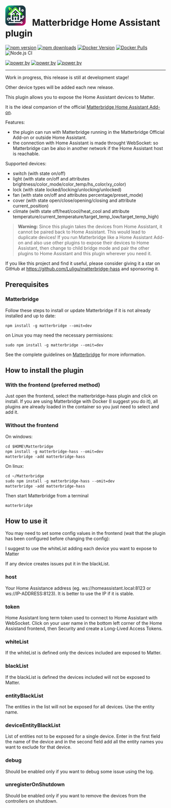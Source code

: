 # <img src="https://github.com/Luligu/matterbridge/blob/main/frontend/public/matterbridge%2064x64.png" alt="Matterbridge Logo" width="64px" height="64px">&nbsp;&nbsp;&nbsp;Matterbridge Home Assistant plugin

[![npm version](https://img.shields.io/npm/v/matterbridge-hass.svg)](https://www.npmjs.com/package/matterbridge-hass)
[![npm downloads](https://img.shields.io/npm/dt/matterbridge-hass.svg)](https://www.npmjs.com/package/matterbridge-hass)
[![Docker Version](https://img.shields.io/docker/v/luligu/matterbridge?label=docker%20version&sort=semver)](https://hub.docker.com/r/luligu/matterbridge)
[![Docker Pulls](https://img.shields.io/docker/pulls/luligu/matterbridge.svg)](https://hub.docker.com/r/luligu/matterbridge)
![Node.js CI](https://github.com/Luligu/matterbridge-hass/actions/workflows/build-matterbridge-plugin.yml/badge.svg)

[![power by](https://img.shields.io/badge/powered%20by-matterbridge-blue)](https://www.npmjs.com/package/matterbridge)
[![power by](https://img.shields.io/badge/powered%20by-node--ansi--logger-blue)](https://www.npmjs.com/package/node-ansi-logger)
[![power by](https://img.shields.io/badge/powered%20by-node--persist--manager-blue)](https://www.npmjs.com/package/node-persist-manager)

---

Work in progress, this release is still at development stage!

Other device types will be added each new release.

This plugin allows you to expose the Home Assistant devices to Matter.

It is the ideal companion of the official [Matterbridge Home Assistant Add-on](https://github.com/Luligu/matterbridge-home-assistant-addon/blob/main/README.md).

Features:

- the plugin can run with Matterbridge running in the Matterbridge Official Add-on or outside Home Assistant.
- the connection with Home Assistant is made throught WebSocket: so Matterbridge can be also in another network if the Home Assistant host is reachable.

Supported devices:

- switch (with state on/off)
- light (with state on/off and attributes brightness/color_mode/color_temp/hs_color/xy_color)
- lock (with state locked/locking/unlocking/unlocked)
- fan (with state on/off and attributes percentage/preset_mode)
- cover (with state open/close/opening/closing and attribute current_position)
- climate (with state off/heat/cool/heat_cool and attribute temperature/current_temperature/target_temp_low/target_temp_high)

> **Warning:** Since this plugin takes the devices from Home Assistant, it cannot be paired back to Home Assistant. This would lead to duplicate devices! If you run Matterbridge like a Home Assistant Add-on and also use other plugins to expose their devices to Home Assistant, then change to child bridge mode and pair the other plugins to Home Assistant and this plugin wherever you need it.

If you like this project and find it useful, please consider giving it a star on GitHub at https://github.com/Luligu/matterbridge-hass and sponsoring it.

## Prerequisites

### Matterbridge

Follow these steps to install or update Matterbridge if it is not already installed and up to date:

```
npm install -g matterbridge --omit=dev
```

on Linux you may need the necessary permissions:

```
sudo npm install -g matterbridge --omit=dev
```

See the complete guidelines on [Matterbridge](https://github.com/Luligu/matterbridge/blob/main/README.md) for more information.

## How to install the plugin

### With the frontend (preferred method)

Just open the frontend, select the matterbridge-hass plugin and click on install. If you are using Matterbridge with Docker (I suggest you do it), all plugins are already loaded in the container so you just need to select and add it.

### Without the frontend

On windows:

```
cd $HOME\Matterbridge
npm install -g matterbridge-hass --omit=dev
matterbridge -add matterbridge-hass
```

On linux:

```
cd ~/Matterbridge
sudo npm install -g matterbridge-hass --omit=dev
matterbridge -add matterbridge-hass
```

Then start Matterbridge from a terminal

```
matterbridge
```

## How to use it

You may need to set some config values in the frontend (wait that the plugin has been configured before changing the config):

I suggest to use the whiteList adding each device you want to expose to Matter

If any device creates issues put it in the blackList.

### host

Your Home Assistance address (eg. ws://homeassistant.local:8123 or ws://IP-ADDRESS:8123). It is better to use the IP if it is stable.

### token

Home Assistant long term token used to connect to Home Assistant with WebSocket. Click on your user name in the bottom left corner of the Home Assistand frontend, then Security and create a Long-Lived Access Tokens.

### whiteList

If the whiteList is defined only the devices included are exposed to Matter.

### blackList

If the blackList is defined the devices included will not be exposed to Matter.

### entityBlackList

The entities in the list will not be exposed for all devices. Use the entity name.

### deviceEntityBlackList

List of entities not to be exposed for a single device. Enter in the first field the name of the device and in the second field add all the entity names you want to exclude for that device.

### debug

Should be enabled only if you want to debug some issue using the log.

### unregisterOnShutdown

Should be enabled only if you want to remove the devices from the controllers on shutdown.
